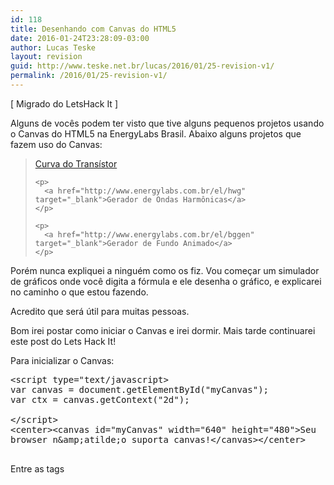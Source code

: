 ```yaml
---
id: 118
title: Desenhando com Canvas do HTML5
date: 2016-01-24T23:28:09-03:00
author: Lucas Teske
layout: revision
guid: http://www.teske.net.br/lucas/2016/01/25-revision-v1/
permalink: /2016/01/25-revision-v1/
---
```

[ Migrado do LetsHack It ]

<div class="regular_post_body">
  <p>
    Alguns de vocês podem ter visto que tive alguns pequenos projetos usando o Canvas do HTML5 na EnergyLabs Brasil. Abaixo alguns projetos que fazem uso do Canvas:
  </p>
  
  <blockquote>
    <p>
      <a href="http://www.energylabs.com.br/el/tcalc" target="_blank">Curva do Transístor</a>
    </p>
    
    <p>
      <a href="http://www.energylabs.com.br/el/hwg" target="_blank">Gerador de Ondas Harmônicas</a>
    </p>
    
    <p>
      <a href="http://www.energylabs.com.br/el/bggen" target="_blank">Gerador de Fundo Animado</a>
    </p>
  </blockquote>
  
  <p>
    Porém nunca expliquei a ninguém como os fiz. Vou começar um simulador de gráficos onde você digita a fórmula e ele desenha o gráfico, e explicarei no caminho o que estou fazendo.
  </p>
  
  <p>
    Acredito que será útil para muitas pessoas.
  </p>
</div>

<!--more-->

Bom irei postar como iniciar o Canvas e irei dormir. Mais tarde continuarei este post do Lets Hack It!

Para inicializar o Canvas:

<pre class="brush: xml; title: ; notranslate" title="">&lt;script type=&quot;text/javascript&gt;
var canvas = document.getElementById(&quot;myCanvas&quot;);
var ctx = canvas.getContext(&quot;2d&quot;);

&lt;/script&gt;
&lt;center&gt;&lt;canvas id=&quot;myCanvas&quot; width=&quot;640&quot; height=&quot;480&quot;&gt;Seu
browser n&amp;amp;atilde;o suporta canvas!&lt;/canvas&gt;&lt;/center&gt;

</pre>

Entre as tags **<script>** iremos colocar o código em JavaScript para manipular o canvas. A tag **<canvas>** define onde será desenhado, o _width e height_ definem o tamanho do canvas. O conteúdo entre as tags define o texto que será mostrado caso o Browser não suporte Canvas.

É isso ai, mais tarde explico mais de como desenhar. Irei dormir agora! Boa madrugada a todos 😀  
&#8212;&#8212;&#8212;&#8212;&#8212;&#8212;&#8212;&#8212;&#8212;&#8212;&#8212;&#8212;&#8212;&#8212;&#8212;&#8212;&#8212;&#8212;&#8212;&#8212;&#8212;&#8212;&#8212;&#8212;&#8212;&#8212;-

Não consegui fazer nada hoje praticamente. Acordei tarde e tive de sair correndo por que ainda tinha que deixar algo nos correios.

De qualquer maneira começarei agora a escrever, talvez não termine hoje, mas irei adiantar o máximo possível.

Vamos lá, cometi um erro no post anterior, as  vars precisam ser declaradas dentro da função **draw()** por um motivo simples, o _browser_ interpreta linha a linha o código javascript, e o javascript está antes da declaração da tag canvas. executaremos a função draw no método **onLoad** da tag **body**. Assim quando ele carregar tudo, executará o Draw e tudo funcionará perfeitamente.

Vamos lá, começar a desenhar, pintando o fundo de preto.

Dentro da tag script, colocaremos o seguinte:

<pre class="brush: jscript; title: ; notranslate" title="">var width = 640;
var height = 480;

function draw() {
	var canvas = document.getElementById(&quot;canvas&quot;);
	var ctx = canvas.getContext(&quot;2d&quot;);
	ctx.fillStyle = '#000000';
	ctx.fillRect(0,0,width,height);
}
</pre>

Definimos duas variáveis **width** e **height** para definirmos a largura e altura. Note que alterar esses valores não altera o tamanho do canvas, e sim a área onde nosso script desenhará. Se você for fazer uma tela de desenho diferente, não se esqueça de alterar a tag canvas também!

Isso deve resultar nisso:

![image](https://media.tumblr.com/tumblr_lrfzn3tJnp1qh7srd.png) 

A função **fillStyle** define a cor do preenchimento como diz o próprio nome. Ela segue o mesmo padrão do HTML sendo cada cor composta de um _byte_ em hexa ( **00** a **FF** ) no padrão **RRGGBB** ( R = Vermelho, G = Verde, B = Azul ).

Já a função **fillRect** faz o preenchimento de um retângulo, seu uso é:

**fillRect(StartX,StartY,EndX,EndY);**

Onde:

> <div>
>   <p>
>     StartX, StartY -> São as coordenadas do ponto superior esquerdo.
>   </p>
>   
>   <p>
>     EndX, EndY -> São as coordenadas do ponto inferior direito.
>   </p>
> </div>

Simples não?

&#8212;&#8212;&#8212;&#8212;&#8212;&#8212;&#8212;&#8212;&#8212;&#8212;&#8212;&#8212;&#8212;&#8212;&#8212;&#8212;&#8212;&#8212;&#8212;&#8212;&#8212;&#8212;&#8212;&#8212;&#8212;&#8212;-

Vamos começar a desenhar as linhas e colunas então. Para isso criaremos uma &#8220;caneta&#8221; para desenhar no canvas.

Usaremos basicamente 5 comandos do canvas:

> <div>
>   <p>
>     beginPath() => Inicia a operação &#8220;caneta&#8221; do canvas
>   </p>
>   
>   <p>
>     moveTo(x,y) => Move a caneta para coordenada x,y
>   </p>
>   
>   <p>
>     lineTo(x,y) => Marca o desenho da posição atual da caneta até x,y
>   </p>
>   
>   <p>
>     stroke() => Efetua o desenho marcado
>   </p>
>   
>   <p>
>     closePath() => Finaliza a operação &#8220;caneta&#8221; do canvas
>   </p>
> </div>

Então vamos lá!

Mudaremos o tamanho do Canvas para 640&#215;640 para termos uma área de desenho quadrada. Altere o **width** e **height** tanto no javascript quanto na tag canvas para este tamanho. Também alteraremos a cor usada anteriormente para preenchimento do fundo, para algo ligeiramente diferente do preto, no meu caso usei o #333333

Faremos tudo a uma relação para que haja uma linha e uma coluna cruzando exatamente no centro da tela. Tendo uma tela de desenho 640&#215;640, a sua coluna central começará em **(0,width/2)** e terminará em **(height,width/2)**. Já sua linha central começará em **(height/2,0)** e terminará em **(height/2,width)**. Vamos fazer tudo baseado nessa informação.

Montaremos então 5 colunas e 5 linhas, isso da uma distância de **128px** entre elas. Vamos lá:

Antes de mais nada começaremos então a operação &#8220;caneta&#8221;:

<pre class="brush: jscript; title: ; notranslate" title="">ctx.beginPath();
	ctx.lineWidth = 2;
	ctx.strokeStyle = '#EEEEEE';
</pre>

Iniciada a operação caneta, podemos começar a projetar as colunas:

<pre class="brush: jscript; title: ; notranslate" title="">var i;
	for(i=-2;i&amp;lt;=2;i++) {
		ctx.moveTo(width/2-128*i,0);
		ctx.lineTo(width/2-128*i,height);
	}
</pre>

Vejam que eu usei uma fórmula na coordenada, onde a posição X da coluna será a largura dividida por 2 (centro) menos 128px vezes o numero da coluna. Começando por -2 (2 colunas antes da central) teremos a primeira coluna em X = largura/2 &#8211; 256.

Faremos agora as linhas, de maneira semelhante:

<pre class="brush: jscript; title: ; notranslate" title="">for(i=-2;i&amp;lt;=2;i++) {
		ctx.moveTo(0,height/2-128*i);
		ctx.lineTo(width,height/2-128*i);
	}</pre>

Após isso, podemos mandar desenhar e encerrar a operação caneta.

<pre class="brush: jscript; title: ; notranslate" title="">ctx.stroke(); //Desenhar
	ctx.closePath();
</pre>

Isso nos resultará em algo desse jeito:

![image](https://media.tumblr.com/tumblr_lrg1nffed61qh7srd.png)  
&#8212;&#8212;&#8212;&#8212;&#8212;&#8212;&#8212;&#8212;&#8212;&#8212;&#8212;&#8212;&#8212;&#8212;&#8212;&#8212;&#8212;&#8212;&#8212;&#8212;&#8212;&#8212;&#8212;&#8212;&#8212;&#8212;

Bom vamos desenhar algo agora então no gráfico. Uma função senoidal amarela.

Uma função senoidal é definida por **y = seno(x)**. Para fazermos este desenho, teremos que fazer um método chamado **varredura**. Como funciona? Simples!

Na escola quando vamos desenhar o gráfico de uma função, não pegamos vários valores de X, calculamos o Y e colocamos no plano cartesiano? Faremos algo bem semelhante aqui.

Considere que o X é número de pixels na horizontal e o Y é o número de pixels na vertical. Bem, na vertical ficará meio pequeno então faremos um controle de **amplitude** (&#8220;altura&#8221; da função). Cada 1 de Y valerá 10px&#8230;

Vamos começar então!

Usaremos a função **translate** para alterar o ponto de origem para o centro da tela **(width/2,height/2)**. Outro detalhe é que precisamos de uma interpolação para desenhar a onda bem. Faremos o seguinte então, temos metade da janela disponível para desenho da onda, isso da width/2 para o X. Faremos uma interpolação de 100 vezes para calcular os valores de seno.

<pre class="brush: jscript; title: ; notranslate" title="">ctx.translate(width/2,height/2);
	ctx.beginPath();
	ctx.strokeStyle = '#EEEE00';
</pre>

<pre class="brush: jscript; title: ; notranslate" title="">ctx.moveTo(0,0);
	var x=0;;
	var amplitude = 0;
	while(x &amp;lt; width*50) {
		amplitude = Math.round(Math.sin(x/100)*100);
		ctx.lineTo(x/5,amplitude);
		x++;
	}
	ctx.stroke();
	ctx.closePath();</pre>

Começamos traduzindo o X e Y para width/2 e height/2 respectivamente, logo o 0,0 será o centro da tela (cruzamento da linha e coluna centrais).

Movemos a caneta para 0,0 e fizemos um laço iterativo que roda até o **x** ser igual a cinquenta vezes a largura da tela _[lembra que falei da interpolação? Considerando que onde desenhamos é largura/2, largura*50 é uma interpolação de 100 vezes]._ A variável **amplitude** é usada para armazenar o valor do **Y**, onde usamos o **Math.sin(x/100)** _[Lembra da interpolação? Aqui temos que usar o x no tamanho real da tela!]_ e multiplicamos por 100 _[lembra que falei que cada Y valeria 100px?]_ após isso arredondamos com o **Math.round**, afinal não existe pixel em números fracionários. Feito isso teremos um resultado assim:

![image](https://media.tumblr.com/tumblr_lrg4h1lupp1qh7srd.png) 

Viram como é &#8220;fácil&#8221;?

Podemos fazer umas alterações também!

<pre class="brush: jscript; title: ; notranslate" title="">ctx.translate(0,height/2);
	ctx.beginPath();
	ctx.strokeStyle = '#EEEE00';

	ctx.moveTo(0,0);
	var x=0;
	var amplitude = 0;
	while(x &amp;lt; (width/2)*100) {
		amplitude = Math.round(Math.sin(x/100)*300);
		ctx.lineTo(x/2,amplitude);
		x++;
	}
</pre>

Isso irá gerar um resultado assim:

![image](https://media.tumblr.com/tumblr_lrg4r0YSaj1qh7srd.png) 

Para clarificar um pouco as mudanças que fiz, aqui está um código que ficará mais fácil de entender o que cada coisa faz:

<pre class="brush: jscript; title: ; notranslate" title="">var PosX = 0;
	var PosY = height/2;
	var Interpolacao = 100;
	var AmplitudeM = 300;
	var Periodo = 2;

	ctx.translate(PosX,PosY);
	ctx.beginPath();
	ctx.strokeStyle = '#EEEE00';

	ctx.moveTo(0,0);
	var x=0;
	var amplitude = 0;
	while(x &amp;lt; (width/2)*Interpolacao) {
		amplitude = Math.round(Math.sin(x/Interpolacao)*AmplitudeM);
		ctx.lineTo(x/Periodo,amplitude);
		x++;
	}
	ctx.stroke();
	ctx.closePath();
</pre>

Defini variáveis antes para esclarecer a devida função de cada coisa:

> <div>
>   <p>
>     PosX => Posição X real do 0 no plano cartesiano
>   </p>
>   
>   <p>
>     PosY => Posição Y real do 0 no plano cartesiano
>   </p>
>   
>   <p>
>     Interpolacao => Numero de pontos para a interpolação
>   </p>
>   
>   <p>
>     AmplitudeM => Multiplicador de amplitude
>   </p>
>   
>   <p>
>     Periodo => Divisor do Período
>   </p>
> </div>

Faça uma alteração você mesmo nesses valores e veja a diferença!

Podemos fazer qualquer fórmula nisso, veja só o resultado de **y = seno(x)*sqrt(x)**

**![image](https://media.tumblr.com/tumblr_lrg568jhJp1qh7srd.png)**

Tente você também!

Código:

> <div>
>   <p>
>     <a href="http://codepad.org/xzXGlBkd">http://codepad.org/xzXGlBkd</a>
>   </p>
> </div>